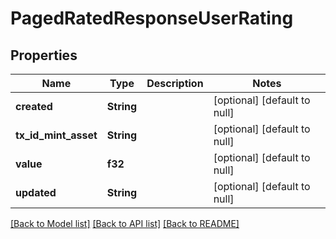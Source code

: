 # PagedRatedResponseUserRating

## Properties
Name | Type | Description | Notes
------------ | ------------- | ------------- | -------------
**created** | **String** |  | [optional] [default to null]
**tx_id_mint_asset** | **String** |  | [optional] [default to null]
**value** | **f32** |  | [optional] [default to null]
**updated** | **String** |  | [optional] [default to null]

[[Back to Model list]](../README.md#documentation-for-models) [[Back to API list]](../README.md#documentation-for-api-endpoints) [[Back to README]](../README.md)


